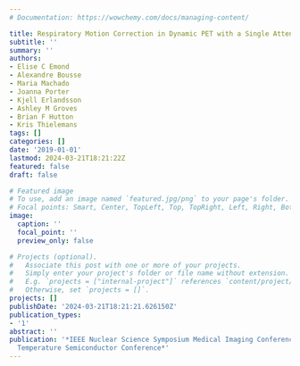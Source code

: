 ```yaml
---
# Documentation: https://wowchemy.com/docs/managing-content/

title: Respiratory Motion Correction in Dynamic PET with a Single Attenuation Map
subtitle: ''
summary: ''
authors:
- Elise C Emond
- Alexandre Bousse
- Maria Machado
- Joanna Porter
- Kjell Erlandsson
- Ashley M Groves
- Brian F Hutton
- Kris Thielemans
tags: []
categories: []
date: '2019-01-01'
lastmod: 2024-03-21T18:21:22Z
featured: false
draft: false

# Featured image
# To use, add an image named `featured.jpg/png` to your page's folder.
# Focal points: Smart, Center, TopLeft, Top, TopRight, Left, Right, BottomLeft, Bottom, BottomRight.
image:
  caption: ''
  focal_point: ''
  preview_only: false

# Projects (optional).
#   Associate this post with one or more of your projects.
#   Simply enter your project's folder or file name without extension.
#   E.g. `projects = ["internal-project"]` references `content/project/deep-learning/index.md`.
#   Otherwise, set `projects = []`.
projects: []
publishDate: '2024-03-21T18:21:21.626150Z'
publication_types:
- '1'
abstract: ''
publication: '*IEEE Nuclear Science Symposium Medical Imaging Conference and Room
  Temperature Semiconductor Conference*'
---
```

